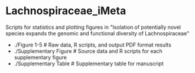 # Lachnospiraceae_iMeta
Scripts for statistics and plotting figures in "Isolation of potentially novel species expands the genomic and functional diversity of Lachnospiraceae"

- ./Figure 1-5 # Raw data, R scripts, and output PDF format results
- ./Supplementary Figure # Source data and R scripts for each supplementary figure
- ./Supplementary Table # Supplementary table for manuscript
